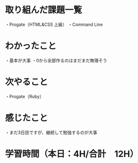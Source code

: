 # 取り組んだ課題一覧
・Progate（HTML&CSS 上級）
・Command Line

# わかったこと
・基本が大事
・0から全部作るのはまだまだ無理そう

# 次やること
・Progate（Ruby）

# 感じたこと
・まだ3日目ですが、継続して勉強するのが大事

# 学習時間（本日：4H/合計　12H）
